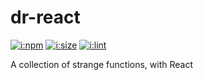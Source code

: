 # dr-react

[![i:npm]][l:npm]
[![i:size]][l:size]
[![i:lint]][l:lint]

A collection of strange functions, with React

[i:npm]: https://img.shields.io/npm/v/dr-react.svg
[l:npm]: https://www.npmjs.com/package/dr-react
[i:size]: https://packagephobia.now.sh/badge?p=dr-react
[l:size]: https://packagephobia.now.sh/result?p=dr-react
[i:lint]: https://img.shields.io/badge/code_style-standard_ES6+-yellow.svg
[l:lint]: https://standardjs.com
